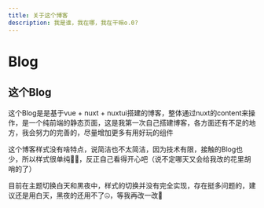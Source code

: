 ```yaml
---
title: 关于这个博客
description: 我是谁，我在哪，我在干嘛o.0?
---
```


# Blog

## 这个Blog
这个Blog是是基于vue + nuxt + nuxtui搭建的博客，整体通过nuxt的content来操作，是一个纯前端的静态页面，这是我第一次自己搭建博客，各方面还有不足的地方，我会努力的完善的，尽量增加更多有用好玩的组件

这个博客样式没有啥特点，说简洁也不太简洁，因为技术有限，接触的Blog也少，所以样式很单纯😶‍🌫️，反正自己看得开心吧（说不定哪天又会给我改的花里胡哨的了）

目前在主题切换白天和黑夜中，样式的切换并没有完全实现，存在挺多问题的，建议还是用白天，黑夜的还用不了🤐，等我再改一改🥺